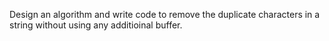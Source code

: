 Design an algorithm and write code to remove the duplicate characters in a string without using any additioinal buffer.